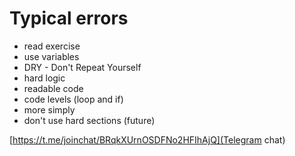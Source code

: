 # Typical errors

- read exercise
- use variables
- DRY - Don't Repeat Yourself
- hard logic
- readable code
- code levels (loop and if)
- more simply
- don't use hard sections (future)

[https://t.me/joinchat/BRqkXUrnOSDFNo2HFIhAjQ](Telegram chat)
